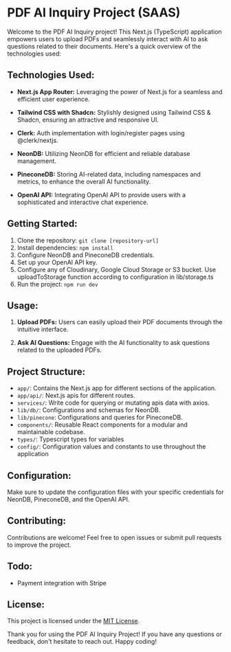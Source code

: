 # PDF AI Inquiry Project (SAAS)

Welcome to the PDF AI Inquiry project! This Next.js (TypeScript) application empowers users to upload PDFs and seamlessly interact with AI to ask questions related to their documents. Here's a quick overview of the technologies used:

## Technologies Used:

- **Next.js App Router:** Leveraging the power of Next.js for a seamless and efficient user experience.

- **Tailwind CSS with Shadcn:** Stylishly designed using Tailwind CSS & Shadcn, ensuring an attractive and responsive UI.

- **Clerk:** Auth implementation with login/register pages using @clerk/nextjs.

- **NeonDB:** Utilizing NeonDB for efficient and reliable database management.

- **PineconeDB:** Storing AI-related data, including namespaces and metrics, to enhance the overall AI functionality.

- **OpenAI API:** Integrating OpenAI API to provide users with a sophisticated and interactive chat experience.

## Getting Started:

1. Clone the repository: `git clone [repository-url]`
2. Install dependencies: `npm install`
3. Configure NeonDB and PineconeDB credentials.
4. Set up your OpenAI API key.
5. Configure any of Cloudinary, Google Cloud Storage or S3 bucket. Use uploadToStorage function according to configuration in lib/storage.ts
6. Run the project: `npm run dev`

## Usage:

1. **Upload PDFs:** Users can easily upload their PDF documents through the intuitive interface.

2. **Ask AI Questions:** Engage with the AI functionality to ask questions related to the uploaded PDFs.

## Project Structure:

- `app/`: Contains the Next.js app for different sections of the application.
- `app/api/`: Next.js apis for different routes.
- `services/`: Write code for querying or mutating apis data with axios.
- `lib/db/`: Configurations and schemas for NeonDB.
- `lib/pinecone`: Configurations and queries for PineconeDB.
- `components/`: Reusable React components for a modular and maintainable codebase.
- `types/`: Typescript types for variables
- `config/`: Configuration values and constants to use throughout the application

## Configuration:

Make sure to update the configuration files with your specific credentials for NeonDB, PineconeDB, and the OpenAI API.

## Contributing:

Contributions are welcome! Feel free to open issues or submit pull requests to improve the project.

## Todo:

- Payment integration with Stripe

## License:

This project is licensed under the [MIT License](LICENSE.md).

Thank you for using the PDF AI Inquiry Project! If you have any questions or feedback, don't hesitate to reach out. Happy coding!
